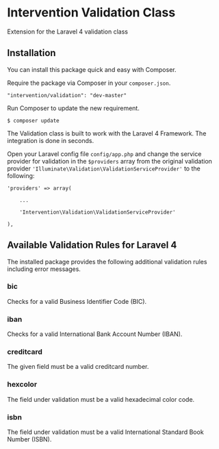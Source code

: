 # Intervention Validation Class

Extension for the Laravel 4 validation class

## Installation

You can install this package quick and easy with Composer.

Require the package via Composer in your `composer.json`.

    "intervention/validation": "dev-master"

Run Composer to update the new requirement.

    $ composer update

The Validation class is built to work with the Laravel 4 Framework. The integration is done in seconds.

Open your Laravel config file `config/app.php` and change the service provider for validation in the `$providers` array from the original validation provider `'Illuminate\Validation\ValidationServiceProvider'` to the following:
    
    'providers' => array(

        ...

        'Intervention\Validation\ValidationServiceProvider'

    ),
  

## Available Validation Rules for Laravel 4

The installed package provides the following additional validation rules including error messages.

### bic

Checks for a valid Business Identifier Code (BIC).

### iban

Checks for a valid International Bank Account Number (IBAN).

### creditcard

The given field must be a valid creditcard number.

### hexcolor

The field under validation must be a valid hexadecimal color code.

### isbn

The field under validation must be a valid International Standard Book Number (ISBN).